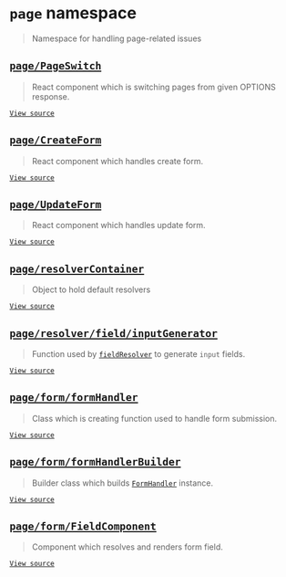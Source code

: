 # `page` namespace

> Namespace for handling page-related issues

## [`page/PageSwitch`](pageSwitch.md)

> React component which is switching pages from given OPTIONS response.

[`View source`](../../../src/page/PageSwitch.js)

## [`page/CreateForm`](createForm.md)

> React component which handles create form.

[`View source`](../../../src/page/CreateForm.js)

## [`page/UpdateForm`](updateForm.md)

> React component which handles update form.

[`View source`](../../../src/page/UpdateForm.js)

## [`page/resolverContainer`](resolverContainer.md)

> Object to hold default resolvers

[`View source`](../../../src/page/resolver.js)

## [`page/resolver/field/inputGenerator`](resolver/field/inputGenerator.md)

> Function used by [`fieldResolver`](resolver/fieldResolver.md) to generate `input` fields.

[`View source`](../../../src/page/resolver/field/inputGenerator.js)

## [`page/form/formHandler`](form/formHandler.md)

> Class which is creating function used to handle form submission.

[`View source`](../../../src/page/form/formHandler.js)

## [`page/form/formHandlerBuilder`](form/formHandlerBuilder.md)

> Builder class which builds [`FormHandler`](./form/formHandler.md) instance.

[`View source`](../../../src/page/form/formHandlerBuilder.js)

## [`page/form/FieldComponent`](form/fieldComponent.md)

> Component which resolves and renders form field.

[`View source`](../../../src/page/form/FieldComponent.js)
